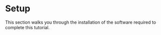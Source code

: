 # Setup

This section walks you through the installation of the software required to complete this tutorial. 



